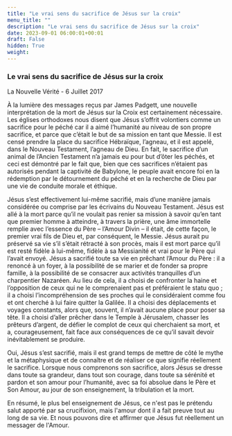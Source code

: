 ```yaml
---
title: "Le vrai sens du sacrifice de Jésus sur la croix"
menu_title: ""
description: "Le vrai sens du sacrifice de Jésus sur la croix"
date: 2023-09-01 06:00:01+00:01
draft: False
hidden: True
weight:
---
```

### Le vrai sens du sacrifice de Jésus sur la croix

La Nouvelle Vérité - 6 Juillet 2017

À la lumière des messages reçus par James Padgett, une nouvelle interprétation de la mort de Jésus sur la Croix est certainement nécessaire. Les églises orthodoxes nous disent que Jésus s’offrit volontiers comme un sacrifice pour le péché car il a aimé l’humanité au niveau de son propre sacrifice, et parce que c’était le but de sa mission en tant que Messie. Il est censé prendre la place du sacrifice Hébraïque, l’agneau, et il est appelé, dans le Nouveau Testament, l’agneau de Dieu. En fait, le sacrifice d’un animal de l’Ancien Testament n’a jamais eu pour but d’ôter les péchés, et ceci est démontré par le fait que, bien que ces sacrifices n’étaient pas autorisés pendant la captivité de Babylone, le peuple avait encore foi en la rédemption par le détournement du péché et en la recherche de Dieu par une vie de conduite morale et éthique.

Jésus s’est effectivement lui-même sacrifié, mais d’une manière jamais considérée ou comprise par les écrivains du Nouveau Testament. Jésus est allé à la mort parce qu’il ne voulait pas renier sa mission à savoir qu’en tant que premier homme à atteindre, à travers la prière, une âme immortelle remplie avec l’essence du Père – l’Amour Divin – il était, de cette façon, le premier vrai fils de Dieu et, par conséquent, le Messie. Jésus aurait pu préservé sa vie s’il s’était rétracté à son procès, mais il est mort parce qu’il est resté fidèle à lui-même, fidèle à sa Messianité et vrai pour le Père qui l’avait envoyé. Jésus a sacrifié toute sa vie en prêchant l’Amour du Père : il a renoncé à un foyer, à la possibilité de se marier et de fonder sa propre famille, à la possibilité de se consacrer aux activités tranquilles d’un charpentier Nazaréen. Au lieu de cela, il a choisi de confronter la haine et l’opposition de ceux qui ne le comprenaient pas et préféraient le statu quo ; il a choisi l’incompréhension de ses proches qui le considéraient comme fou et ont cherché à lui faire quitter la Galilée. II a choisi des déplacements et voyages constants, alors que, souvent, il n’avait aucune place pour poser sa tête. Il a choisi d’aller prêcher dans le Temple à Jérusalem, chasser les prêteurs d’argent, de défier le complot de ceux qui cherchaient sa mort, et a, courageusement, fait face aux conséquences de ce qu’il savait devoir inévitablement se produire.

Oui, Jésus s’est sacrifié, mais il est grand temps de mettre de côté le mythe et la métaphysique et de connaître et de réaliser ce que signifie réellement le sacrifice. Lorsque nous comprenons son sacrifice, alors Jésus se dresse dans toute sa grandeur, dans tout son courage, dans toute sa sérénité et pardon et son amour pour l’humanité, avec sa foi absolue dans le Père et Son Amour, au jour de son enseignement, la tribulation et la mort.

En résumé, le plus bel enseignement de Jésus, ce n'est pas le prétendu salut apporté par sa crucifixion, mais l'amour dont il a fait preuve tout au long de sa vie. Et nous pouvons dire et affirmer que Jésus fut réellement un messager de l'Amour.




